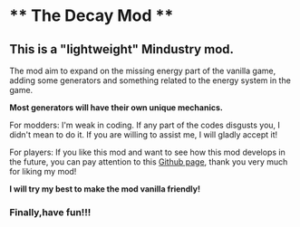 # ** The Decay Mod **

## This is a "lightweight" Mindustry mod. 
The mod aim to expand on the missing energy part of the vanilla game, adding some generators and something related to the energy system in the game. 

**Most generators will have their own unique mechanics.** 

For modders: I'm weak in coding. If any part of the codes disgusts you, I didn't mean to do it. If you are willing to assist me, I will gladly accept it!

For players: If you like this mod and want to see how this mod develops in the future, you can pay attention to this [Github page](https://github.com/wangejinyong/TheDecayMod/tree/master), thank you very much for liking my mod!


**I will try my best to make the mod vanilla friendly!**

### Finally,have fun!!!